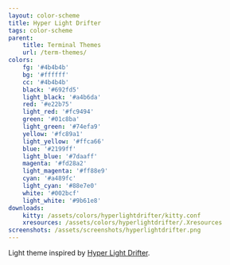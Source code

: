 ```yaml
---
layout: color-scheme
title: Hyper Light Drifter
tags: color-scheme
parent:
    title: Terminal Themes
    url: /term-themes/
colors: 
    fg: '#4b4b4b'
    bg: '#ffffff'
    cc: '#4b4b4b'
    black: '#692fd5'
    light_black: '#a4b6da'
    red: '#e22b75'
    light_red: '#fc9494'
    green: '#01c8ba'
    light_green: '#74efa9'
    yellow: '#fc89a1'
    light_yellow: '#ffca66'
    blue: '#2199ff'
    light_blue: '#7daaff'
    magenta: '#fd28a2'
    light_magenta: '#ff88e9'
    cyan: '#a489fc'
    light_cyan: '#88e7e0'
    white: '#002bcf'
    light_white: '#9b61e8'
downloads:
    kitty: /assets/colors/hyperlightdrifter/kitty.conf
    xresources: /assets/colors/hyperlightdrifter/.Xresources
screenshots: /assets/screenshots/hyperlightdrifter.png
---
```


Light theme inspired by [Hyper Light
Drifter](https://en.wikipedia.org/wiki/Hyper_Light_Drifter).

